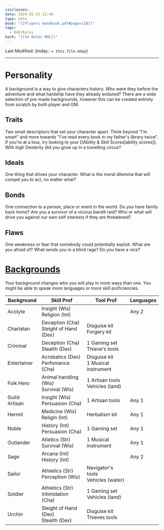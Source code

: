 ```yaml
---
cssclasses: 
date: 2024-02-25 12:49
type: note
book: "[[Players Handbook.pdf#page=118]]"
tags:
  - DnD/Rules
back: "[[5e Rules MOC]]"
---
```

Last Modified: (mday:: `= this.file.mday`)

---
# Personality
A background is a way to give characters history. Who were they before the adventure and what hardship have they already endured? There are a wide selection of pre-made backgrounds, however this can be created entirely from scratch by both player and GM.
## Traits
Two small descriptors that set your character apart. Think beyond "I'm smart" and more towards "I've read every book in my father's library twice". If you're at a loss, try looking to your [[Ability & Skill Scores|ability scores]]. With high Dexterity did you grow up in a travelling circus?
## Ideals
One thing that drives your character. What is the moral dilemma that will compel you to act, no matter what?
## Bonds
One connection to a person, place or event in the world. Do you have family back home? Are you a survivor of a vicious bandit raid? Who or what will drive you against our own self interests if they are threatened?
## Flaws
One weakness or fear that somebody could potentially exploit. What are you afraid of? What sends you in a blind rage? Do you have a vice?

# [Backgrounds](https://www.dndbeyond.com/backgrounds)
Your background changes who you will play in more ways than one. You might be able to speak more languages or more skill proficiencies.

| Background    | Skill Prof                               | Tool Prof                             | Languages |
| ------------- | ---------------------------------------- | ------------------------------------- | --------- |
| Acolyte       | Insight (Wis)<br>Religion (Int)          |                                       | Any 2     |
| Charlatan     | Deception (Cha)<br>Sleight of Hand (Dex) | Disguise kit<br>Forgery kit           |           |
| Criminal      | Deception (Cha)<br>Stealth (Dex)         | 1 Gaming set<br>Thieve's tools        |           |
| Entertainer   | Acrobatics (Dex)<br>Perfomance (Cha)     | Disguise kit<br>1 Musical instrument  |           |
| Folk Hero     | Animal handling (Wis)<br>Survival (Wis)  | 1 Artisan tools<br>Vehicles (land)    |           |
| Guild Artisan | Insight (Wis)<br>Persuasion (Cha)        | 1 Artisan tools                       | Any 1     |
| Hermit        | Medicine (Wis)<br>Religin (Int)          | Herbalism kit                         | Any 1     |
| Noble         | History (Int)<br>Persuasion (Cha)        | 1 Gaming set                          | Any 1     |
| Outlander     | Atletics (Str)<br>Survival (Wis)         | 1 Musical instrument                  | Any 1     |
| Sage          | Arcana (Int)<br>History (Int)            |                                       | Any 2     |
| Sailor        | Athletics (Str)<br>Perception (Wis)      | Navigator's tools<br>Vehicles (water) |           |
| Soldier       | Athletics (Str)<br>Intimidation (Cha)    | 1 Gaming set<br>Vehicles (land)       |           |
| Urchin        | Sleight of Hand (Dex)<br>Stealth (Dex)   | Disguise kit<br>Thieves tools         |           |
